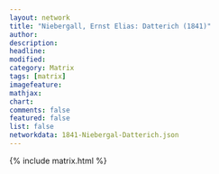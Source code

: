 ```yaml
---
layout: network
title: "Niebergall, Ernst Elias: Datterich (1841)"
author:
description:
headline:
modified:
category: Matrix
tags: [matrix]
imagefeature: 
mathjax: 
chart: 
comments: false
featured: false
list: false
networkdata: 1841-Niebergal-Datterich.json
---
```

{% include matrix.html %}
